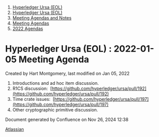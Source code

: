 1. [Hyperledger Ursa (EOL)](index.html)
2. [Hyperledger Ursa (EOL)](19595269.html)
3. [Meeting Agendas and Notes](Meeting-Agendas-and-Notes_19603313.html)
4. [Meeting Agendas](Meeting-Agendas_19603319.html)
5. [2022 Agendas](2022-Agendas_19612150.html)

# Hyperledger Ursa (EOL) : 2022-01-05 Meeting Agenda

Created by Hart Montgomery, last modified on Jan 05, 2022

1. Introductions and ad hoc item discussion.
2. R1CS discussion:  [https://github.com/hyperledger/ursa/pull/192](https://github.com/hyperledger/ursa/pull/192)
3. Time crate issues:  [https://github.com/hyperledger/ursa/pull/197](https://github.com/hyperledger/ursa/pull/197)
4. Other cryptographic primitive discussion.

Document generated by Confluence on Nov 26, 2024 12:38

[Atlassian](http://www.atlassian.com/)
